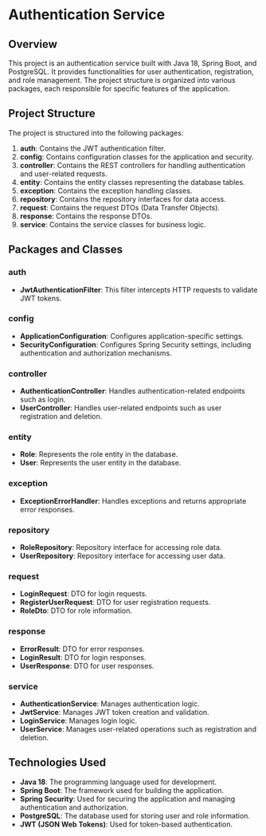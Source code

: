 # Authentication Service

## Overview

This project is an authentication service built with Java 18, Spring Boot, and PostgreSQL. It provides functionalities for user authentication, registration, and role management. The project structure is organized into various packages, each responsible for specific features of the application.

## Project Structure

The project is structured into the following packages:

1. **auth**: Contains the JWT authentication filter.
2. **config**: Contains configuration classes for the application and security.
3. **controller**: Contains the REST controllers for handling authentication and user-related requests.
4. **entity**: Contains the entity classes representing the database tables.
5. **exception**: Contains the exception handling classes.
6. **repository**: Contains the repository interfaces for data access.
7. **request**: Contains the request DTOs (Data Transfer Objects).
8. **response**: Contains the response DTOs.
9. **service**: Contains the service classes for business logic.

## Packages and Classes

### auth

- **JwtAuthenticationFilter**: This filter intercepts HTTP requests to validate JWT tokens.

### config

- **ApplicationConfiguration**: Configures application-specific settings.
- **SecurityConfiguration**: Configures Spring Security settings, including authentication and authorization mechanisms.

### controller

- **AuthenticationController**: Handles authentication-related endpoints such as login.
- **UserController**: Handles user-related endpoints such as user registration and deletion.

### entity

- **Role**: Represents the role entity in the database.
- **User**: Represents the user entity in the database.

### exception

- **ExceptionErrorHandler**: Handles exceptions and returns appropriate error responses.

### repository

- **RoleRepository**: Repository interface for accessing role data.
- **UserRepository**: Repository interface for accessing user data.

### request

- **LoginRequest**: DTO for login requests.
- **RegisterUserRequest**: DTO for user registration requests.
- **RoleDto**: DTO for role information.

### response

- **ErrorResult**: DTO for error responses.
- **LoginResult**: DTO for login responses.
- **UserResponse**: DTO for user responses.

### service

- **AuthenticationService**: Manages authentication logic.
- **JwtService**: Manages JWT token creation and validation.
- **LoginService**: Manages login logic.
- **UserService**: Manages user-related operations such as registration and deletion.

## Technologies Used

- **Java 18**: The programming language used for development.
- **Spring Boot**: The framework used for building the application.
- **Spring Security**: Used for securing the application and managing authentication and authorization.
- **PostgreSQL**: The database used for storing user and role information.
- **JWT (JSON Web Tokens)**: Used for token-based authentication.

